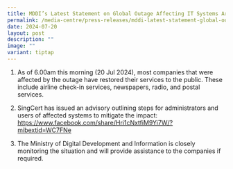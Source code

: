 ```yaml
---
title: MDDI’s Latest Statement on Global Outage Affecting IT Systems Around the World
permalink: /media-centre/press-releases/mddi-latest-statement-global-outage-affecting-it-systems/
date: 2024-07-20
layout: post
description: ""
image: ""
variant: tiptap
---
```

<ol data-tight="true" class="tight">
<li>
<p>As of 6.00am this morning (20 Jul 2024), most companies that were affected
by the outage have restored their services to the public. These include
airline check-in services, newspapers, radio, and postal services.</p>
<p></p>
</li>
<li>
<p>SingCert has issued an advisory outlining steps for administrators and
users of affected systems to mitigate the impact: <a href="https://www.facebook.com/share/Hri1cNxtfiM9Yi7W/?mibextid=WC7FNe" rel="noopener noreferrer nofollow" target="_blank">https://www.facebook.com/share/Hri1cNxtfiM9Yi7W/?mibextid=WC7FNe</a>
</p>
<p></p>
</li>
<li>
<p>The Ministry of Digital Development and Information is closely monitoring
the situation and will provide assistance to the companies if required.</p>
</li>
</ol>
<p></p>